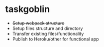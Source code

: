 # taskgoblin

* ~~Setup webpack structure~~
* Setup files structure and directory
* Transfer existing files/functionality
* Publish to Heroku/other for functional app
